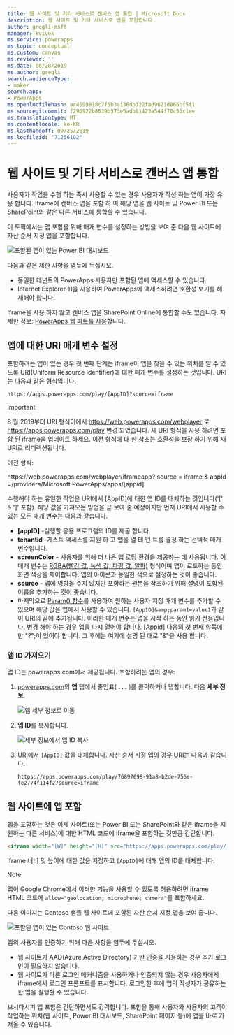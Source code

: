```yaml
---
title: 웹 사이트 및 기타 서비스로 캔버스 앱 통합 | Microsoft Docs
description: 웹 사이트 및 기타 서비스로 앱을 포함합니다.
author: gregli-msft
manager: kvivek
ms.service: powerapps
ms.topic: conceptual
ms.custom: canvas
ms.reviewer: ''
ms.date: 08/28/2019
ms.author: gregli
search.audienceType:
- maker
search.app:
- PowerApps
ms.openlocfilehash: ac4699818c7f5b3a136db122fad9621d865bf5f1
ms.sourcegitcommit: f296922b8039b573e5adb81423a544f70c56c1ee
ms.translationtype: MT
ms.contentlocale: ko-KR
ms.lasthandoff: 09/25/2019
ms.locfileid: "71256102"
---
```

# <a name="integrate-canvas-apps-into-websites-and-other-services"></a>웹 사이트 및 기타 서비스로 캔버스 앱 통합
사용자가 작업을 수행 하는 즉시 사용할 수 있는 경우 사용자가 작성 하는 앱이 가장 유용 합니다. Iframe에 캔버스 앱을 포함 하 여 해당 앱을 웹 사이트 및 Power BI 또는 SharePoint와 같은 다른 서비스에 통합할 수 있습니다.

이 토픽에서는 앱 포함을 위해 매개 변수를 설정하는 방법을 보여 준 다음 웹 사이트에 자산 순서 지정 앱을 포함합니다.

![포함된 앱이 있는 Power BI 대시보드](./media/embed-apps-dev/embed-dashboard.png)

다음과 같은 제한 사항을 염두에 두십시오.

- 동일한 테넌트의 PowerApps 사용자만 포함된 앱에 액세스할 수 있습니다.
- Internet Explorer 11을 사용하여 PowerApps에 액세스하려면 호환성 보기를 해제해야 합니다.

Iframe을 사용 하지 않고 캔버스 앱을 SharePoint Online에 통합할 수도 있습니다. 자세한 정보: [PowerApps 웹 파트를 사용](https://support.office.com/article/use-the-powerapps-web-part-6285f05e-e441-408a-99d7-aa688195cd1c)합니다.

## <a name="set-uri-parameters-for-your-app"></a>앱에 대한 URI 매개 변수 설정
포함하려는 앱이 있는 경우 첫 번째 단계는 iframe이 앱을 찾을 수 있는 위치를 알 수 있도록 URI(Uniform Resource Identifier)에 대한 매개 변수를 설정하는 것입니다. URI는 다음과 같은 형식입니다.

```
https://apps.powerapps.com/play/[AppID]?source=iframe
```

> [!IMPORTANT]
> 8 월 2019부터 URI 형식이에서 https://web.powerapps.com/webplayer 로 https://apps.powerapps.com/play 변경 되었습니다. 새 URI 형식을 사용 하려면 포함 된 iframe을 업데이트 하세요. 이전 형식에 대 한 참조는 호환성을 보장 하기 위해 새 URI로 리디렉션됩니다.
>
> 이전 형식:
> 
> https\://web.powerapps.com/webplayer/iframeapp? source = iframe & appId =/providers/Microsoft.PowerApps/apps/[appid]

수행해야 하는 유일한 작업은 URI에서 [AppID]에 대한 앱 ID를 대체하는 것입니다('[' & ']' 포함). 해당 값을 가져오는 방법을 곧 보여 줄 예정이지만 먼저 URI에서 사용할 수 있는 모든 매개 변수는 다음과 같습니다.

* **[appID]** -실행할 응용 프로그램의 ID를 제공 합니다.
* **tenantid** -게스트 액세스를 지원 하 고 앱을 열 테 넌 트를 결정 하는 선택적 매개 변수입니다. 
* **screenColor** - 사용자를 위해 더 나은 앱 로딩 환경을 제공하는 데 사용됩니다. 이 매개 변수는 [RGBA(빨강 값, 녹색 값, 파랑 값, 알파)](../canvas-apps/functions/function-colors.md) 형식이며 앱이 로드하는 동안 화면 색상을 제어합니다. 앱의 아이콘과 동일한 색으로 설정하는 것이 좋습니다.
* **source** - 앱에 영향을 주지 않지만 포함하는 원본을 참조하기 위해 설명이 포함된 이름을 추가하는 것이 좋습니다.
* 마지막으로 [Param() 함수](../canvas-apps/functions/function-param.md)를 사용하여 원하는 사용자 지정 매개 변수를 추가할 수 있으며 해당 값을 앱에서 사용할 수 있습니다. `[AppID]&amp;param1=value1`과 같이 URI의 끝에 추가됩니다. 이러한 매개 변수는 앱을 시작 하는 동안 읽기 전용입니다. 변경 해야 하는 경우 앱을 다시 열어야 합니다. [Appid] 다음의 첫 번째 항목에만 "?";이 있어야 합니다. 그 후에는 여기에 설명 된 대로 "&"을 사용 합니다. 

### <a name="get-the-app-id"></a>앱 ID 가져오기
앱 ID는 powerapps.com에서 제공됩니다. 포함하려는 앱의 경우:

1. [powerapps.com](https://powerapps.microsoft.com)의 **앱** 탭에서 줄임표( **. . .** )를 클릭하거나 탭합니다. 다음 **세부 정보**.
   
    ![앱 세부 정보로 이동](./media/embed-apps-dev/details.png)
1. **앱 ID**를 복사합니다.
   
    ![세부 정보에서 앱 ID 복사](./media/embed-apps-dev/app-id.png)
1. URI에서 `[AppID]` 값을 대체합니다. 자산 순서 지정 앱의 경우 URI는 다음과 같습니다.
   
    ```
    https://apps.powerapps.com/play/76897698-91a8-b2de-756e-fe2774f114f2?source=iframe
    ```

## <a name="embed-your-app-in-a-website"></a>웹 사이트에 앱 포함
앱을 포함하는 것은 이제 사이트(또는 Power BI 또는 SharePoint와 같은 iframe을 지원하는 다른 서비스)에 대한 HTML 코드에 iframe을 포함하는 것만큼 간단합니다.

```html
<iframe width="[W]" height="[H]" src="https://apps.powerapps.com/play/[AppID]?source=website&screenColor=rgba(165,34,55,1)" allow="geolocation; microphone; camera"/>
```

iframe 너비 및 높이에 대한 값을 지정하고 `[AppID]`에 대해 앱의 ID를 대체합니다.

> [!NOTE]
> 앱이 Google Chrome에서 이러한 기능을 사용할 수 있도록 허용하려면 iframe HTML 코드에 `allow="geolocation; microphone; camera"`를 포함하세요.

다음 이미지는 Contoso 샘플 웹 사이트에 포함된 자산 순서 지정 앱을 보여 줍니다.

![포함된 앱이 있는 Contoso 웹 사이트](./media/embed-apps-dev/contoso-website.png)

앱의 사용자를 인증하기 위해 다음 사항을 염두에 두십시오.

- 웹 사이트가 AAD(Azure Active Directory) 기반 인증을 사용하는 경우 추가 로그인이 필요하지 않습니다.
- 웹 사이트가 다른 로그인 메커니즘을 사용하거나 인증되지 않는 경우 사용자에게 iframe에서 로그인 프롬프트를 표시합니다. 로그인한 후에 앱의 작성자가 공유하는 한 앱을 실행할 수 있습니다.

보시다시피 앱 포함은 간단하면서도 강력합니다. 포함을 통해 사용자와 사용자의 고객이 작업하는 위치(웹 사이트, Power BI 대시보드, SharePoint 페이지 등)에 앱을 바로 가져올 수 있습니다.

